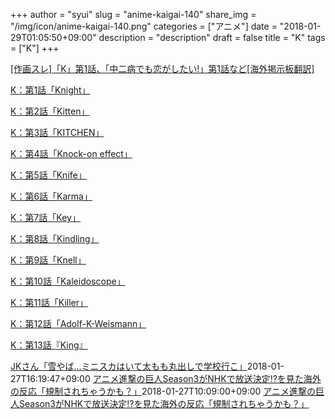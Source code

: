 +++
author = "syui"
slug = "anime-kaigai-140"
share_img = "/img/icon/anime-kaigai-140.png"
categories = ["アニメ"]
date = "2018-01-29T01:05:50+09:00"
description = "description"
draft = false
title = "K"
tags = ["K"]
+++

<a href="http://animeng.blog5.fc2.com/blog-entry-1078.html" rel="nofollow" target="_blank" title="[作画スレ]「K」第1話、「中二病でも恋がしたい!」第1話など[海外掲示板翻訳]">[作画スレ]「K」第1話、「中二病でも恋がしたい!」第1話など[海外掲示板翻訳]</a>

<a href="http://asnyaro.blog129.fc2.com/blog-entry-610.html" rel="nofollow" target="_blank" title="K：第1話「Knight」">K：第1話「Knight」</a>

<a href="http://asnyaro.blog129.fc2.com/blog-entry-618.html" rel="nofollow" target="_blank" title="K：第2話「Kitten」">K：第2話「Kitten」</a>

<a href="http://asnyaro.blog129.fc2.com/blog-entry-627.html" rel="nofollow" target="_blank" title="K：第3話「KITCHEN」">K：第3話「KITCHEN」</a>

<a href="http://asnyaro.blog129.fc2.com/blog-entry-635.html" rel="nofollow" target="_blank" title="K：第4話「Knock-on effect」">K：第4話「Knock-on effect」</a>

<a href="http://asnyaro.blog129.fc2.com/blog-entry-643.html" rel="nofollow" target="_blank" title="K：第5話「Knife」">K：第5話「Knife」</a>

<a href="http://asnyaro.blog129.fc2.com/blog-entry-651.html" rel="nofollow" target="_blank" title="K：第6話「Karma」">K：第6話「Karma」</a>

<a href="http://asnyaro.blog129.fc2.com/blog-entry-659.html" rel="nofollow" target="_blank" title="K：第7話「Key」">K：第7話「Key」</a>

<a href="http://asnyaro.blog129.fc2.com/blog-entry-667.html" rel="nofollow" target="_blank" title="K：第8話「Kindling」">K：第8話「Kindling」</a>

<a href="http://asnyaro.blog129.fc2.com/blog-entry-675.html" rel="nofollow" target="_blank" title="K：第9話「Knell」">K：第9話「Knell」</a>

<a href="http://asnyaro.blog129.fc2.com/blog-entry-683.html" rel="nofollow" target="_blank" title="K：第10話「Kaleidoscope」">K：第10話「Kaleidoscope」</a>

<a href="http://asnyaro.blog129.fc2.com/blog-entry-690.html" rel="nofollow" target="_blank" title="K：第11話「Killer」">K：第11話「Killer」</a>

<a href="http://asnyaro.blog129.fc2.com/blog-entry-700.html" rel="nofollow" target="_blank" title="K：第12話「Adolf-K-Weismann」">K：第12話「Adolf-K-Weismann」</a>

<a href="http://asnyaro.blog129.fc2.com/blog-entry-717.html" rel="nofollow" target="_blank" title="K：第13話『King』">K：第13話『King』</a>

<a href="http://metataro.blog.fc2.com/blog-entry-3856.html" rel="nofollow" target="_blank" title="JKさん「雪やば…ミニスカはいて太もも丸出しで学校行こ」">JKさん「雪やば…ミニスカはいて太もも丸出しで学校行こ」</a><span class="update-time">2018-01-27T16:19:47+09:00</span> <a href="http://blog.livedoor.jp/prbhy22-2445/archives/29219165.html" rel="nofollow" target="_blank" title="アニメ進撃の巨人Season3がNHKで放送決定⁉を見た海外の反応「規制されちゃうかも？」">アニメ進撃の巨人Season3がNHKで放送決定⁉を見た海外の反応「規制されちゃうかも？」</a><span class="update-time">2018-01-27T10:09:00+09:00</span> <a href="http://konnyakuhinyaku.blogspot.com/2018/01/season3nhk.html" rel="nofollow" target="_blank" title="アニメ進撃の巨人Season3がNHKで放送決定⁉を見た海外の反応「規制されちゃうかも？」">アニメ進撃の巨人Season3がNHKで放送決定⁉を見た海外の反応「規制されちゃうかも？」</a>
